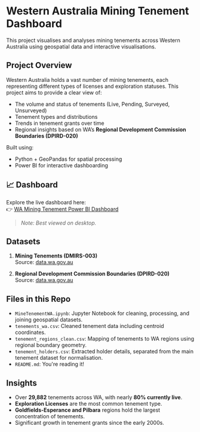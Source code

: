 # Western Australia Mining Tenement Dashboard

This project visualises and analyses mining tenements across Western Australia using geospatial data and interactive visualisations.

## Project Overview

Western Australia holds a vast number of mining tenements, each representing different types of licenses and exploration statuses. This project aims to provide a clear view of:
- The volume and status of tenements (Live, Pending, Surveyed, Unsurveyed)
- Tenement types and distributions
- Trends in tenement grants over time
- Regional insights based on WA’s **Regional Development Commission Boundaries (DPIRD-020)**

Built using:
-  Python + GeoPandas for spatial processing
-  Power BI for interactive dashboarding

## 📈 Dashboard

Explore the live dashboard here:  
👉 [WA Mining Tenement Power BI Dashboard](https://app.powerbi.com/view?r=eyJrIjoiYzE5OTRkODAtMTkyYy00YjA0LWEzODgtYWU4MDQyYjE3NzZmIiwidCI6IjJmOTEzM2NiLWJhNGEtNDFmYy1hZGQ5LTZjMGEzZTYwY2Q4ZSJ9)

> *Note: Best viewed on desktop.*

## Datasets

1. **Mining Tenements (DMIRS-003)**  
   Source: [data.wa.gov.au](https://catalogue.data.wa.gov.au/dataset/mining-tenements-dmirs-003)

2. **Regional Development Commission Boundaries (DPIRD-020)**  
   Source: [data.wa.gov.au](https://catalogue.data.wa.gov.au/dataset/regional-development-commissions-regions-dpird-020)

## Files in this Repo
- `MineTenementWA.ipynb`: Jupyter Notebook for cleaning, processing, and joining geospatial datasets.
- `tenements_wa.csv`: Cleaned tenement data including centroid coordinates.
- `tenement_regions_clean.csv`: Mapping of tenements to WA regions using regional boundary geometry.
- `tenement_holders.csv`: Extracted holder details, separated from the main tenement dataset for normalisation.
- `README.md`: You're reading it!

## Insights

- Over **29,882** tenements across WA, with nearly **80% currently live**.
- **Exploration Licenses** are the most common tenement type.
- **Goldfields-Esperance and Pilbara** regions hold the largest concentration of tenements.
- Significant growth in tenement grants since the early 2000s.
